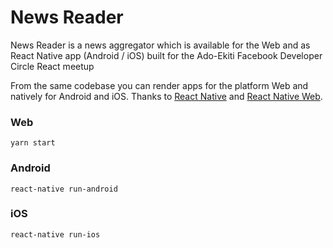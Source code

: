 # News Reader

News Reader is a news aggregator which is available for the Web and as React Native app (Android / iOS) built for the Ado-Ekiti Facebook Developer Circle React meetup


From the same codebase you can render apps for the platform Web and natively for Android and iOS. Thanks to [React Native](https://facebook.github.io/react-native/) and [React Native Web](https://github.com/necolas/react-native-web).

### Web

```
yarn start

```
### Android

```
react-native run-android
```
### iOS
```
react-native run-ios 
